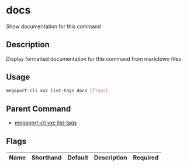 # docs

Show documentation for this command

## Description

Display formatted documentation for this command from markdown files

## Usage

```sh
megaport-cli vxc list-tags docs [flags]
```


## Parent Command

* [megaport-cli vxc list-tags](megaport-cli_vxc_list-tags.md)
## Flags

| Name | Shorthand | Default | Description | Required |
|------|-----------|---------|-------------|----------|

